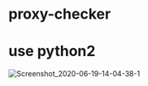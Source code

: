 # proxy-checker
# use python2

![Screenshot_2020-06-19-14-04-38-1](https://user-images.githubusercontent.com/49472584/85107605-717ab000-b238-11ea-8b4e-987a0404f2e4.png)
